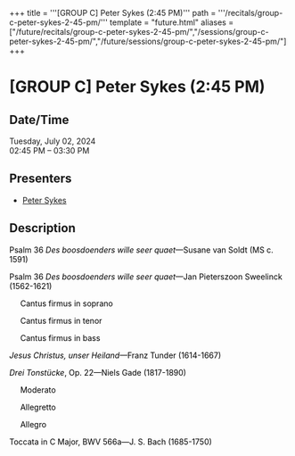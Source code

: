 +++
title = '''[GROUP C] Peter Sykes (2:45 PM)'''
path = '''/recitals/group-c-peter-sykes-2-45-pm/'''
template = "future.html"
aliases = ["/future/recitals/group-c-peter-sykes-2-45-pm/","/sessions/group-c-peter-sykes-2-45-pm/","/future/sessions/group-c-peter-sykes-2-45-pm/"]
+++

<h1>[GROUP C] Peter Sykes (2:45 PM)</h1>

<h2>Date/Time</h2>
<p>Tuesday, July 02, 2024<br>
02:45 PM – 03:30 PM</p>
<h2>Presenters</h2>
<ul>
<li><a href="/performers/peter-sykes/">Peter Sykes</a></li>
</ul>
<h2>Description</h2>

<div class="ag87-crtemvc-hsbk"><div class="css-vsf5of"><p style="text-align:left;" class="carina-rte-public-DraftStyleDefault-block"><span style="color: black;">Psalm 36</span> <span style="color: black;"><span style="font-style: italic;">Des boosdoenders wille seer quaet</span>—Susane van Soldt (MS c. 1591)</span></p><p style="text-align:left;" class="carina-rte-public-DraftStyleDefault-block"><span style="color: black;">Psalm 36</span> <span style="color: black;"><span style="font-style: italic;">Des boosdoenders wille seer quaet</span>—Jan Pieterszoon Sweelinck (1562-1621)</span></p><p style="text-align:left;" class="carina-rte-public-DraftStyleDefault-block"><span style="color: black;">&nbsp; &nbsp; &nbsp;Cantus firmus in soprano</span></p><p style="text-align:left;" class="carina-rte-public-DraftStyleDefault-block"><span style="color: black;">&nbsp; &nbsp; &nbsp;Cantus firmus in tenor</span></p><p style="text-align:left;" class="carina-rte-public-DraftStyleDefault-block"><span style="color: black;">&nbsp; &nbsp; &nbsp;Cantus firmus in bass</span></p><p style="text-align:left;" class="carina-rte-public-DraftStyleDefault-block"><span style="color: black;"><span style="font-style: italic;">Jesus Christus, unser Heiland</span>—Franz Tunder (1614-1667)</span></p><p style="text-align:left;" class="carina-rte-public-DraftStyleDefault-block"><span style="color: black;"><span style="font-style: italic;">Drei Tonstücke</span>, Op. 22—Niels Gade (1817-1890)</span></p><p style="text-align:left;" class="carina-rte-public-DraftStyleDefault-block"><span style="color: black;">&nbsp; &nbsp; &nbsp;Moderato</span></p><p style="text-align:left;" class="carina-rte-public-DraftStyleDefault-block"><span style="color: black;">&nbsp; &nbsp; &nbsp;Allegretto</span></p><p style="text-align:left;" class="carina-rte-public-DraftStyleDefault-block"><span style="color: black;">&nbsp; &nbsp; &nbsp;Allegro</span></p><p style="text-align:left;" class="carina-rte-public-DraftStyleDefault-block"><span style="color: black;">Toccata in C Major, BWV 566a—J. S. Bach (1685-1750)</span></p></div></div>


